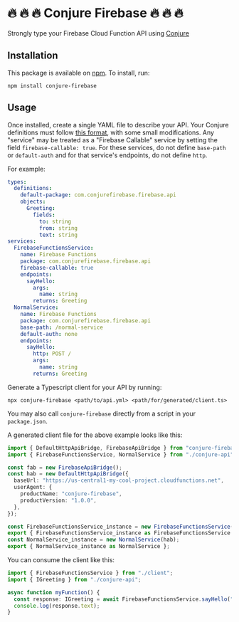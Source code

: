 # 🔥 🔥 🔥 Conjure Firebase 🔥 🔥 🔥

Strongly type your Firebase Cloud Function API using [Conjure](https://github.com/palantir/conjure)

## Installation

This package is available on [npm](https://www.npmjs.com/package/conjure-firebase). To install, run:

```
npm install conjure-firebase
```

## Usage

Once installed, create a single YAML file to describe your API. Your Conjure definitions must follow [this format](https://palantir.github.io/conjure/#/docs/spec/conjure_definitions), with some small modifications. Any "service" may be treated as a "Firebase Callable" service by setting the field `firebase-callable: true`. For these services, do not define `base-path` or `default-auth` and for that service's endpoints, do not define `http`.

For example:

```yaml
types:
  definitions:
    default-package: com.conjurefirebase.firebase.api
    objects:
      Greeting:
        fields:
          to: string
          from: string
          text: string
services:
  FirebaseFunctionsService:
    name: Firebase Functions
    package: com.conjurefirebase.firebase.api
    firebase-callable: true
    endpoints:
      sayHello:
        args:
          name: string
        returns: Greeting
  NormalService:
    name: Firebase Functions
    package: com.conjurefirebase.firebase.api
    base-path: /normal-service
    default-auth: none
    endpoints:
      sayHello:
        http: POST /
        args:
          name: string
        returns: Greeting
```

Generate a Typescript client for your API by running:

```
npx conjure-firebase <path/to/api.yml> <path/for/generated/client.ts>
```

You may also call `conjure-firebase` directly from a script in your `package.json`.

A generated client file for the above example looks like this:

```typescript
import { DefaultHttpApiBridge, FirebaseApiBridge } from "conjure-firebase";
import { FirebaseFunctionsService, NormalService } from "./conjure-api";

const fab = new FirebaseApiBridge();
const hab = new DefaultHttpApiBridge({
  baseUrl: "https://us-central1-my-cool-project.cloudfunctions.net",
  userAgent: {
    productName: "conjure-firebase",
    productVersion: "1.0.0",
  },
});

const FirebaseFunctionsService_instance = new FirebaseFunctionsService(fab);
export { FirebaseFunctionsService_instance as FirebaseFunctionsService };
const NormalService_instance = new NormalService(hab);
export { NormalService_instance as NormalService };
```

You can consume the client like this:

```typescript
import { FirebaseFunctionsService } from "./client";
import { IGreeting } from "./conjure-api";

async function myFunction() {
  const response: IGreeting = await FirebaseFunctionsService.sayHello("Alex");
  console.log(response.text);
}
```
